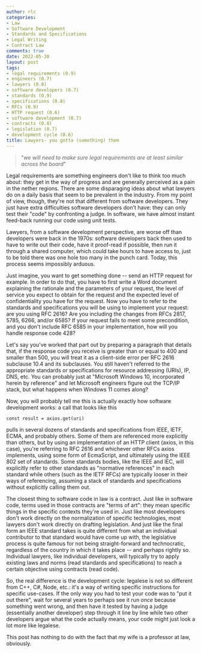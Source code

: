 ```yaml
---
author: rlc
categories:
- Law
- Software Development
- Standards and Specifications
- Legal Writing
- Contract Law
comments: true
date: 2022-05-30
layout: post
tags:
- legal requirements (0.9)
- engineers (0.7)
- lawyers (0.8)
- software developers (0.7)
- standards (0.9)
- specifications (0.8)
- RFCs (0.9)
- HTTP request (0.6)
- software development (0.7)
- contracts (0.8)
- legislation (0.7)
- development cycle (0.6)
title: Lawyers- you gotta (something) them
---
```


> "*we will need to make sure legal requirements are at least similar across the board*"

Legal requirements are something engineers don't like to think too much about: they get in the way of progress and are generally perceived as a pain in the nether regions. There are some disparaging ideas about what lawyers do on a daily basis that seem to be prevalent in the industry. From my point of view, though, they're not that different from software developers. They just have extra difficulties software developers don't have: they can only test their "code" by confronting a judge. In software, we have almost instant feed-back running our code using unit tests.
<!--more-->
Lawyers, from a software development perspective, are worse off than developers were back in the 1970s: software developers back then used to have to write out their code, have it proof-read if possible, then run it through a shared computer, which could take hours to have access to, just to be told there was one hole too many in the punch card. Today, this process seems impossibly arduous.

Just imagine, you want to get something done -- send an HTTP request for example. In order to do that, you have to first write a Word document explaining the rationale and the parameters of your request, the level of service you expect to obtain for the request and the expected level of confidentiality you have for the request. Now you have to refer to the standards and specifications you will be using to implement your request: are you using RFC 2616? Are you including the changes from RFCs 2817, 5785, 6266, and/or 6585? If your request fails to meet some precondition, and you don't include RFC 6585 in your implementation, how will you handle response code 428?

Let's say you've worked that part out by preparing a paragraph that details that, if the response code you receive is greater than or equal to 400 and smaller than 500, you will treat it as a client-side error per RFC 2616 subclause 10.4 and its subclauses. You still haven't referred to the appropriate standards or specifications for resource addressing (URIs), IP, DNS, etc. You can probably just at "Microsoft Windows 10, incorporated herein by reference" and let Microsoft engineers figure out the TCP/IP stack, but what happens when Windows 11 comes along?

Now, you will probably tell me this is actually exactly how software development works: a call that looks like this
```
const result = axios.get(uri)
```
pulls in several dozens of standards and specifications from IEEE, IETF, ECMA, and probably others. Some of them are referenced more explicitly than others, but by using an implementation of an HTTP client (axios, in this case), you're referring to RFC 2616 and whichever other RFCs axios implements, using some form of EcmaScript, and ultimately using the IEEE 802 set of standards. Some standards bodies, like the IEEE and IEC, will explicitly refer to other standards as "normative references" in each standard while others (such as the IETF RFCs) are typically looser in their ways of referencing, assuming a stack of standards and specifications without explicitly calling them out.

The closest thing to software code in law is a contract. Just like in software code, terms used in those contracts are "terms of art": they mean specific things in the specific contexts they're used in. Just like most developers don't work directly on the normalization of specific technologies, most lawyers don't work directly on drafting legislation. And just like the final form an IEEE standard takes is quite different from what an individual contributor to that standard would have come up with, the legislative process is quite famous for not being straight-forward and technocratic, regardless of the country in which it takes place -- and perhaps rightly so. Individual lawyers, like individual developers, will typically try to apply existing laws and norms (read standards and specifications) to reach a certain objective using contracts (read code).

So, the real difference is the development cycle: legalese is not so different from C++, C#, Node, etc.: it's a way of writing specific instructions for specific use-cases. If the only way you had to test your code was to "put it out there", wait for several years to perhaps see it run *once* because something went wrong, and then have it tested by having a judge (essentially another developer) step through it line by line while two other developers argue what the code actually means, your code might just look a lot more like legalese.

This post has nothing to do with the fact that my wife is a professor at law, obviously.